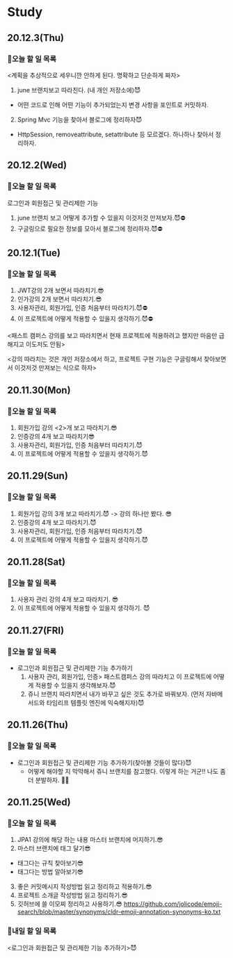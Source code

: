 # Study
## 20.12.3(Thu)
### 💌오늘 할 일 목록
<계획을 추상적으로 세우니깐 안하게 된다. 명확하고 단순하게 짜자>

1. june 브랜치보고 따라친다. (내 개인 저장소에)😈
 - 어떤 코드로 인해 어떤 기능이 추가되었는지 변경 사항을 포인트로 커밋하자.

2. Spring Mvc 기능을 찾아서 블로그에 정리하자😈
 - HttpSession, removeattribute, setattribute 등 모르겠다. 하나하나 찾아서 정리하자.



## 20.12.2(Wed)
### 💌오늘 할 일 목록
로그인과 회원접근 및 관리제한 기능
1. june 브랜치 보고 어떻게 추가할 수 있을지 이것저것 만져보자.😈⛔
2. 구글링으로 필요한 정보를 모아서 블로그에 정리하자.😈⛔

## 20.12.1(Tue)
### 💌오늘 할 일 목록
1. JWT강의 2개 보면서 따라치기.😎
2. 인가강의 2개 보면서 따라치기.😎
3. 사용자관리, 회원가입, 인증 처음부터 따라치기.😈⛔
3. 이 프로젝트에 어떻게 적용할 수 있을지 생각하기.😈⛔

<패스트 캠퍼스 강의를 보고 따라치면서 현재 프로젝트에 적용하려고 했지만 마음만 급해지고 이도저도 안됨>

<강의 따라치는 것은 개인 저장소에서 하고, 프로젝트 구현 기능은 구글링해서 찾아보면서 이것저것 만져보는 식으로 하자>
## 20.11.30(Mon)
### 💌오늘 할 일 목록
1. 회원가입 강의 <2>개 보고 따라치기.😎
2. 인증강의 4개 보고 따라치기😎
3. 사용자관리, 회원가입, 인증 처음부터 따라치기.😈
4. 이 프로젝트에 어떻게 적용할 수 있을지 생각하기.😈

## 20.11.29(Sun)
### 💌오늘 할 일 목록
1. 회원가입 강의 3개 보고 따라치기.😈
-> 강의 하나만 봤다. 😎
2. 인증강의 4개 보고 따라치기.😈
3. 사용자관리, 회원가입, 인증 처음부터 따라치기.😈
4. 이 프로젝트에 어떻게 적용할 수 있을지 생각하기.😈

## 20.11.28(Sat)
### 💌오늘 할 일 목록
1. 사용자 관리 강의 4개 보고 따라치기. 😎
2. 이 프로젝트에 어떻게 적용할 수 있을지 생각하기. 😈

## 20.11.27(FRI)
### 💌오늘 할 일 목록
- 로그인과 회원접근 및 관리제한 기능 추가하기
  1. 사용자 관리, 회원가입, 인증> 패스트캠퍼스 강의 따라치고 이 프로젝트에 어떻게 적용할 수 있을지 생각해보자.😈
  2. 쥬니 브랜치 따라치면서 내가 바꾸고 싶은 것도 추가로 바꿔보자. (먼저 자바메서드와 타임리프 템플릿 엔진에 익숙해지자)😈

## 20.11.26(Thu)
### 💌오늘 할 일 목록
- 로그인과 회원접근 및 관리제한 기능 추가하기(찾아볼 것들이 많다)😈
  - 어떻게 해야할 지 막막해서 쥬니 브랜치를 참고했다. 이렇게 하는 거군!! 나도 좀 더 분발하자. 🥺🤏

## 20.11.25(Wed)
### 💌오늘 할 일 목록
1. JPA1 강의에 해당 하는 내용 마스터 브랜치에 머지하기.😎
2. 마스터 브랜치에 태그 달기😎
- 태그다는 규칙 찾아보기😎
- 태그다는 방법 알아보기😎
3. 좋은 커밋메시지 작성방법 읽고 정리하고 적용하기.😎
4. 프로젝트 소개글 작성방법 읽고 정리하기.😎
5. 깃허브에 쓸 이모찌 정리하고 사용하기.😎
https://github.com/jolicode/emoji-search/blob/master/synonyms/cldr-emoji-annotation-synonyms-ko.txt

### 💌내일 할 일 목록
<로그인과 회원접근 및 관리제한 기능 추가하기>😈
